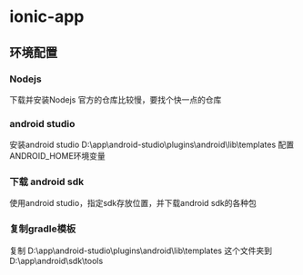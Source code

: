 # ionic-app

## 环境配置
### Nodejs
下载并安装Nodejs
官方的仓库比较慢，要找个快一点的仓库

### android studio
安装android studio
D:\app\android-studio\plugins\android\lib\templates
配置ANDROID_HOME环境变量

### 下载 android sdk
使用android studio，指定sdk存放位置，并下载android sdk的各种包

### 复制gradle模板
复制 D:\app\android-studio\plugins\android\lib\templates 这个文件夹到 D:\app\android\sdk\tools

###



